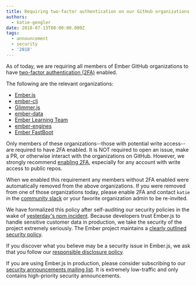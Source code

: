 ```yaml
---
title: Requiring two-factor authentication on our GitHub organizations
authors:
  - katie-gengler
date: 2018-07-13T00:00:00.000Z
tags:
  - announcement
  - security
  - '2018'
---
```



As of today, we are requiring all members of Ember GitHub organizations to have [two-factor authentication (2FA)](https://authy.com/what-is-2fa/) enabled.

The following are the relevant organizations:

- [Ember.js](https://github.com/emberjs)
- [ember-cli](https://github.com/ember-cli)
- [Glimmer.js](https://github.com/glimmerjs)
- [ember-data](https://github.com/ember-data)
- [Ember Learning Team](https://github.com/ember-learn)
- [ember-engines](https://github.com/ember-engines)
- [Ember FastBoot](https://github.com/ember-fastboot)

Only members of these organizations--those with potential write access--are required to have 2FA enabled. It is NOT required to open an issue, make a PR, or otherwise interact with the organizations on GitHub. However, we strongly recommend [enabling 2FA](https://help.github.com/articles/securing-your-account-with-two-factor-authentication-2fa/), especially for any account with write access to public repos.

When we enabled this requirement any members without 2FA enabled were automatically removed from the above organizations. If you were removed from one of those organizations today, please enable 2FA and contact `katie` in the [community slack](https://ember-community-slackin.herokuapp.com/) or your favorite organization admin to be re-invited.  

<!-- alex ignore clearly -->
We have formalized this policy after self-auditing our security policies in the wake of [yesterday's npm incident](https://blog.npmjs.org/post/175824896885/incident-report-npm-inc-operations-incident-of). Because developers trust Ember.js to handle sensitive customer data in production, we take the security of the project extremely seriously. The Ember project maintains a [clearly outlined security policy](https://www.emberjs.com/security/).

If you discover what you believe may be a security issue in Ember.js, we ask that you follow our [responsible disclosure policy](https://www.emberjs.com/security/#toc_disclosure-policy).

If you are using Ember.js in production, please consider subscribing to our [security announcements mailing list](https://groups.google.com/forum/#!forum/ember-security). It is extremely low-traffic and only contains high-priority security announcements.
